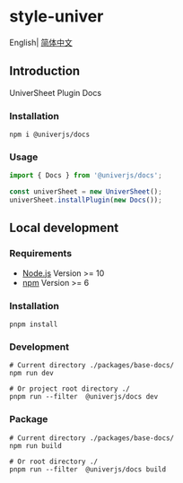 # style-univer

English| [简体中文](./README-zh.md)

## Introduction

UniverSheet Plugin Docs

### Installation

```shell
npm i @univerjs/docs
```

### Usage

```js
import { Docs } from '@univerjs/docs';

const univerSheet = new UniverSheet();
univerSheet.installPlugin(new Docs());
```

## Local development

### Requirements

-   [Node.js](https://nodejs.org/en/) Version >= 10
-   [npm](https://www.npmjs.com/) Version >= 6

### Installation

```
pnpm install
```

### Development

```
# Current directory ./packages/base-docs/
npm run dev

# Or project root directory ./
pnpm run --filter  @univerjs/docs dev
```

### Package

```
# Current directory ./packages/base-docs/
npm run build

# Or root directory ./
pnpm run --filter  @univerjs/docs build
```
